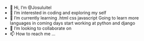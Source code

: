 - 👋 Hi, I’m @Josuluitel
- 👀 I’m interested in coding and exploring my self 
- 🌱 I’m currently learning .html css javascript
    Going to learn more languages in coming days
   start working at python and django
- 💞️ I’m looking to collaborate on 
- 📫 How to reach me ...

<!---
Josuluitel/Josuluitel is a ✨ special ✨ repository because its `README.md` (this file) appears on your GitHub profile.
You can click the Preview link to take a look at your changes.
--->
